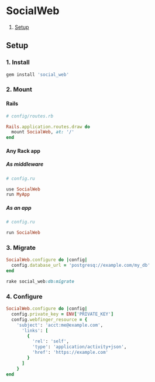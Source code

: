 # SocialWeb

1. [Setup](#setup)

## Setup

### 1. Install

```ruby
gem install 'social_web'
```

### 2. Mount

#### Rails

```ruby
# config/routes.rb

Rails.application.routes.draw do
  mount SocialWeb, at: '/'
end
```

#### Any Rack app

##### As middleware

```ruby
# config.ru

use SocialWeb
run MyApp
```

##### As an app
```ruby
# config.ru

run SocialWeb
```

### 3. Migrate

```ruby
SocialWeb.configure do |config|
  config.database_url = 'postgresq://example.com/my_db'
end
```

```ruby
rake social_web:db:migrate
```

### 4. Configure

```ruby
SocialWeb.configure do |config|
  config.private_key = ENV['PRIVATE_KEY']
  config.webfinger_resource = {
    'subject': 'acct:me@example.com',
      'links': [
        {
          'rel': 'self',
          'type': 'application/activity+json',
          'href': 'https://example.com'
        }
      ]
    }
end
```
